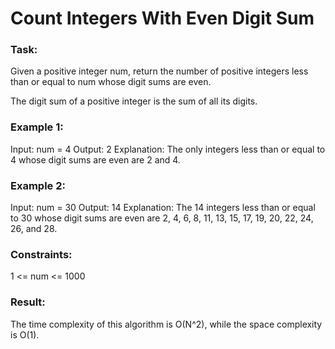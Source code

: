 # Count Integers With Even Digit Sum

### Task:

Given a positive integer num, return the number of positive integers less than or equal to num whose digit sums are even.

The digit sum of a positive integer is the sum of all its digits.

### Example 1:

Input: num = 4
Output: 2
Explanation:
The only integers less than or equal to 4 whose digit sums are even are 2 and 4.    

### Example 2:

Input: num = 30
Output: 14
Explanation:
The 14 integers less than or equal to 30 whose digit sums are even are
2, 4, 6, 8, 11, 13, 15, 17, 19, 20, 22, 24, 26, and 28.

### Constraints:

1 <= num <= 1000

### Result:

The time complexity of this algorithm is O(N^2), while the space complexity is O(1).